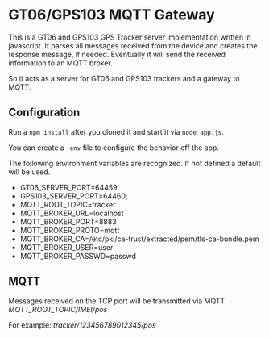 # GT06/GPS103 MQTT Gateway
This is a GT06 and GPS103 GPS Tracker server implementation  written in javascript.
It parses all messages received from the device and creates the response message, if needed.
Eventually it will send the received information to an MQTT broker.

So it acts as a server for GT06 and GPS103 trackers and a gateway to MQTT.

## Configuration
Run a `npm install` after you cloned it and start it via `node app.js`.

You can create a `.env` file to configure the behavior off the app.

The following environment variables are recognized. If not defined a default will be used.
- GT06_SERVER_PORT=64459
- GPS103_SERVER_PORT=64460;
- MQTT_ROOT_TOPIC=tracker
- MQTT_BROKER_URL=localhost
- MQTT_BROKER_PORT=8883
- MQTT_BROKER_PROTO=mqtt
- MQTT_BROKER_CA=/etc/pki/ca-trust/extracted/pem/tls-ca-bundle.pem
- MQTT_BROKER_USER=user
- MQTT_BROKER_PASSWD=passwd

## MQTT
Messages received on the TCP port will be transmitted via MQTT *MQTT_ROOT_TOPIC/IMEI/pos*

For example: *tracker/123456789012345/pos*
